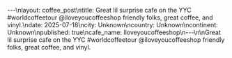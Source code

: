 ---\nlayout: coffee_post\ntitle: Great lil surprise cafe on the YYC #worldcoffeetour @iloveyoucoffeeshop friendly folks, great coffee, and vinyl.\ndate: 2025-07-18\ncity: Unknown\ncountry: Unknown\ncontinent: Unknown\npublished: true\ncafe_name: Iloveyoucoffeeshop\n---\n\nGreat lil surprise cafe on the YYC #worldcoffeetour @iloveyoucoffeeshop friendly folks, great coffee, and vinyl.